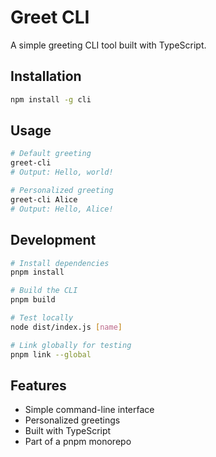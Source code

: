 # Greet CLI

A simple greeting CLI tool built with TypeScript.

## Installation

```bash
npm install -g cli
```

## Usage

```bash
# Default greeting
greet-cli
# Output: Hello, world!

# Personalized greeting
greet-cli Alice
# Output: Hello, Alice!
```

## Development

```bash
# Install dependencies
pnpm install

# Build the CLI
pnpm build

# Test locally
node dist/index.js [name]

# Link globally for testing
pnpm link --global
```

## Features

- Simple command-line interface
- Personalized greetings
- Built with TypeScript
- Part of a pnpm monorepo 